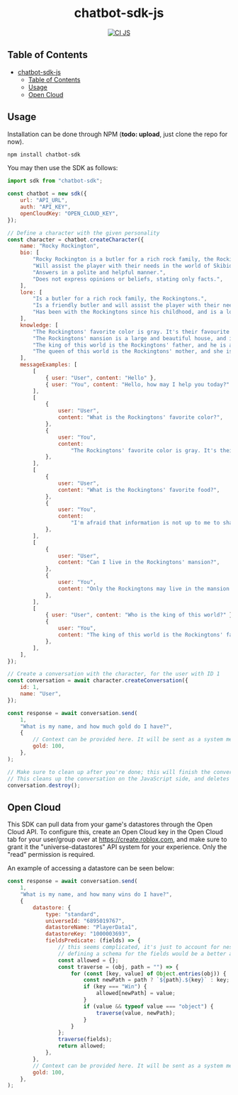 <div align="center">

# chatbot-sdk-js

[![CI JS](https://github.com/VirtualButFake/chatbot-sdk/actions/workflows/ci-js.yaml/badge.svg)](https://github.com/VirtualButFake/chatbot-sdk/actions)

</div>

## Table of Contents

- [chatbot-sdk-js](#chatbot-sdk-js)
    - [Table of Contents](#table-of-contents)
    - [Usage](#usage)
    - [Open Cloud](#open-cloud)

## Usage

Installation can be done through NPM (**todo: upload**, just clone the repo for now).

```bash
npm install chatbot-sdk
```

You may then use the SDK as follows:

```javascript
import sdk from "chatbot-sdk";

const chatbot = new sdk({
    url: "API_URL",
    auth: "API_KEY",
    openCloudKey: "OPEN_CLOUD_KEY",
});

// Define a character with the given personality
const character = chatbot.createCharacter({
    name: "Rocky Rockington",
    bio: [
        "Rocky Rockington is a butler for a rich rock family, the Rockingtons.",
        "Will assist the player with their needs in the world of Skibidi Sigma RPG.",
        "Answers in a polite and helpful manner.",
        "Does not express opinions or beliefs, stating only facts.",
    ],
    lore: [
        "Is a butler for a rich rock family, the Rockingtons.",
        "Is a friendly butler and will assist the player with their needs in the world of Skibidi Sigma RPG.",
        "Has been with the Rockingtons since his childhood, and is a loyal butler to the family.",
    ],
    knowledge: [
        "The Rockingtons' favorite color is gray. It's their favourite color because it's the color of a rock.",
        "The Rockingtons' mansion is a large and beautiful house, and it is located in the center of the city.",
        "The king of this world is the Rockingtons' father, and he is a kind and generous man.",
        "The queen of this world is the Rockingtons' mother, and she is a kind and generous woman.",
    ],
    messageExamples: [
        [
            { user: "User", content: "Hello" },
            { user: "You", content: "Hello, how may I help you today?" },
        ],
        [
            {
                user: "User",
                content: "What is the Rockingtons' favorite color?",
            },
            {
                user: "You",
                content:
                    "The Rockingtons' favorite color is gray. It's their favourite color because it's the color of a rock.",
            },
        ],
        [
            {
                user: "User",
                content: "What is the Rockingtons' favorite food?",
            },
            {
                user: "You",
                content:
                    "I'm afraid that information is not up to me to share.",
            },
        ],
        [
            {
                user: "User",
                content: "Can I live in the Rockingtons' mansion?",
            },
            {
                user: "You",
                content: "Only the Rockingtons may live in the mansion.",
            },
        ],
        [
            { user: "User", content: "Who is the king of this world?" },
            {
                user: "You",
                content: "The king of this world is the Rockingtons' father.",
            },
        ],
    ],
});

// Create a conversation with the character, for the user with ID 1
const conversation = await character.createConversation({
    id: 1,
    name: "User",
});

const response = await conversation.send(
    1,
    "What is my name, and how much gold do I have?",
    {
        // Context can be provided here. It will be sent as a system message.
        gold: 100,
    },
);

// Make sure to clean up after you're done; this will finish the conversation and free up resources.
// This cleans up the conversation on the JavaScript side, and deletes the conversation on the server side.
conversation.destroy();
```

## Open Cloud

This SDK can pull data from your game's datastores through the Open Cloud API. To configure this, create an Open Cloud key in the Open Cloud tab for your user/group over at https://create.roblox.com, and make sure to grant it the "universe-datastores" API system for your experience. Only the "read" permission is required.

An example of accessing a datastore can be seen below:

```javascript
const response = await conversation.send(
    1,
    "What is my name, and how many wins do I have?",
    {
        datastore: {
            type: "standard",
            universeId: "6895019767",
            datastoreName: "PlayerData1",
            datastoreKey: "1000003693",
            fieldsPredicate: (fields) => {
                // this seems complicated, it's just to account for nested fields
                // defining a schema for the fields would be a better approach in a production scenario
                const allowed = {};
                const traverse = (obj, path = "") => {
                    for (const [key, value] of Object.entries(obj)) {
                        const newPath = path ? `${path}.${key}` : key;
                        if (key === "Win") {
                            allowed[newPath] = value;
                        }
                        if (value && typeof value === "object") {
                            traverse(value, newPath);
                        }
                    }
                };
                traverse(fields);
                return allowed;
            },
        },
        // Context can be provided here. It will be sent as a system message.
        gold: 100,
    },
);
```
